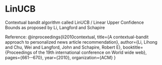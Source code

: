 # LinUCB
Contextual bandit algorithm called LinUCB / Linear Upper Confidence Bounds as proposed by Li, Langford and Schapire

Reference:
    @inproceedings{li2010contextual,
      title={A contextual-bandit approach to personalized news article recommendation},
      author={Li, Lihong and Chu, Wei and Langford, John and Schapire, Robert E},
      booktitle={Proceedings of the 19th international conference on World wide web},
      pages={661--670},
      year={2010},
      organization={ACM}
  }
